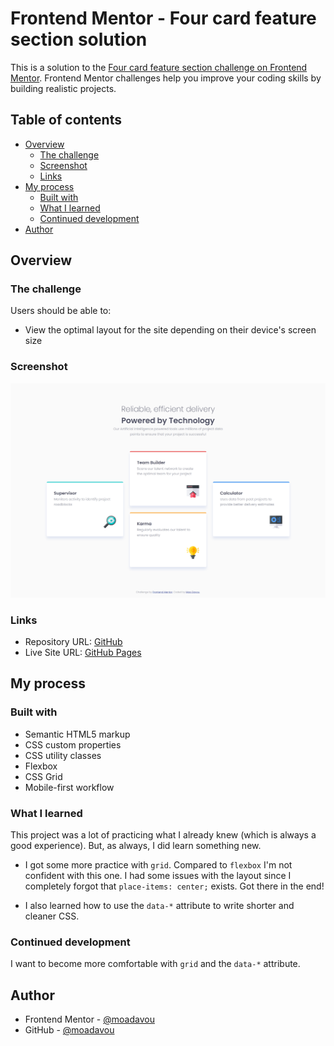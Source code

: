 # Frontend Mentor - Four card feature section solution

This is a solution to the [Four card feature section challenge on Frontend Mentor](https://www.frontendmentor.io/challenges/four-card-feature-section-weK1eFYK). Frontend Mentor challenges help you improve your coding skills by building realistic projects.

## Table of contents

- [Overview](#overview)
  - [The challenge](#the-challenge)
  - [Screenshot](#screenshot)
  - [Links](#links)
- [My process](#my-process)
  - [Built with](#built-with)
  - [What I learned](#what-i-learned)
  - [Continued development](#continued-development)
- [Author](#author)

## Overview

### The challenge

Users should be able to:

- View the optimal layout for the site depending on their device's screen size

### Screenshot

![](./screenshot.png)

### Links

- Repository URL: [GitHub](https://github.com/moadavou/four-card-feature-section)
- Live Site URL: [GitHub Pages](https://moadavou.github.io/four-card-feature-section/)

## My process

### Built with

- Semantic HTML5 markup
- CSS custom properties
- CSS utility classes
- Flexbox
- CSS Grid
- Mobile-first workflow

### What I learned

This project was a lot of practicing what I already knew (which is always a good experience). But, as always, I did learn something new.

- I got some more practice with `grid`. Compared to `flexbox` I'm not confident with this one. I had some issues with the layout since I completely forgot that `place-items: center;` exists. Got there in the end!

- I also learned how to use the `data-*` attribute to write shorter and cleaner CSS.

### Continued development

I want to become more comfortable with `grid` and the `data-*` attribute.

## Author

- Frontend Mentor - [@moadavou](https://www.frontendmentor.io/profile/moadavou)
- GitHub - [@moadavou](https://github.com/moadavou)
